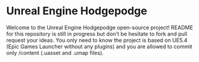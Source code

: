 Unreal Engine Hodgepodge
=============

Welcome to the Unreal Engine Hodgepodge open-source project!
README for this repository is still in progress but don't be hesitate to fork and pull request your ideas.
You only need to know the project is based on UE5.4 (Epic Games Launcher without any plugins) and you are allowed to commit only /content (.uasset and .umap files).
